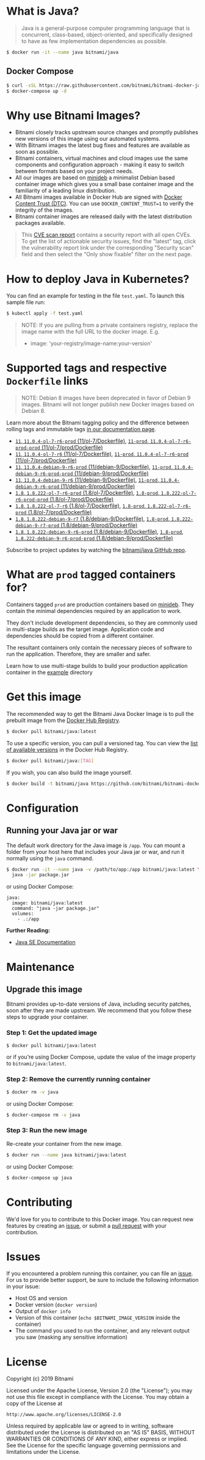 # What is Java?

> Java is a general-purpose computer programming language that is concurrent, class-based, object-oriented, and specifically designed to have as few implementation dependencies as possible.

```bash
$ docker run -it --name java bitnami/java
```

## Docker Compose

```bash
$ curl -sSL https://raw.githubusercontent.com/bitnami/bitnami-docker-java/master/docker-compose.yml > docker-compose.yml
$ docker-compose up -d
```

# Why use Bitnami Images?

* Bitnami closely tracks upstream source changes and promptly publishes new versions of this image using our automated systems.
* With Bitnami images the latest bug fixes and features are available as soon as possible.
* Bitnami containers, virtual machines and cloud images use the same components and configuration approach - making it easy to switch between formats based on your project needs.
* All our images are based on [minideb](https://github.com/bitnami/minideb) a minimalist Debian based container image which gives you a small base container image and the familiarity of a leading linux distribution.
* All Bitnami images available in Docker Hub are signed with [Docker Content Trust (DTC)](https://docs.docker.com/engine/security/trust/content_trust/). You can use `DOCKER_CONTENT_TRUST=1` to verify the integrity of the images.
* Bitnami container images are released daily with the latest distribution packages available.


> This [CVE scan report](https://quay.io/repository/bitnami/java?tab=tags) contains a security report with all open CVEs. To get the list of actionable security issues, find the "latest" tag, click the vulnerability report link under the corresponding "Security scan" field and then select the "Only show fixable" filter on the next page.

# How to deploy Java in Kubernetes?

You can find an example for testing in the file `test.yaml`. To launch this sample file run:

```bash
$ kubectl apply -f test.yaml
```

> NOTE: If you are pulling from a private containers registry, replace the image name with the full URL to the docker image. E.g.
>
> - image: 'your-registry/image-name:your-version'

# Supported tags and respective `Dockerfile` links

> NOTE: Debian 8 images have been deprecated in favor of Debian 9 images. Bitnami will not longer publish new Docker images based on Debian 8.

Learn more about the Bitnami tagging policy and the difference between rolling tags and immutable tags [in our documentation page](https://docs.bitnami.com/containers/how-to/understand-rolling-tags-containers/).


- [`11`, `11.0.4-ol-7-r6-prod` (11/ol-7/Dockerfile)](https://github.com/bitnami/bitnami-docker-java/blob/11.0.4-ol-7-r6-prod/11/ol-7/Dockerfile), [`11-prod`, `11.0.4-ol-7-r6-prod-prod` (11/ol-7/prod/Dockerfile)](https://github.com/bitnami/bitnami-docker-java/blob/11.0.4-ol-7-r6-prod/11/ol-7/prod/Dockerfile)
- [`11`, `11.0.4-ol-7-r6` (11/ol-7/Dockerfile)](https://github.com/bitnami/bitnami-docker-java/blob/11.0.4-ol-7-r6/11/ol-7/Dockerfile), [`11-prod`, `11.0.4-ol-7-r6-prod` (11/ol-7/prod/Dockerfile)](https://github.com/bitnami/bitnami-docker-java/blob/11.0.4-ol-7-r6/11/ol-7/prod/Dockerfile)
- [`11`, `11.0.4-debian-9-r6-prod` (11/debian-9/Dockerfile)](https://github.com/bitnami/bitnami-docker-java/blob/11.0.4-debian-9-r6-prod/11/debian-9/Dockerfile), [`11-prod`, `11.0.4-debian-9-r6-prod-prod` (11/debian-9/prod/Dockerfile)](https://github.com/bitnami/bitnami-docker-java/blob/11.0.4-debian-9-r6-prod/11/debian-9/prod/Dockerfile)
- [`11`, `11.0.4-debian-9-r6` (11/debian-9/Dockerfile)](https://github.com/bitnami/bitnami-docker-java/blob/11.0.4-debian-9-r6/11/debian-9/Dockerfile), [`11-prod`, `11.0.4-debian-9-r6-prod` (11/debian-9/prod/Dockerfile)](https://github.com/bitnami/bitnami-docker-java/blob/11.0.4-debian-9-r6/11/debian-9/prod/Dockerfile)
- [`1.8`, `1.8.222-ol-7-r6-prod` (1.8/ol-7/Dockerfile)](https://github.com/bitnami/bitnami-docker-java/blob/1.8.222-ol-7-r6-prod/1.8/ol-7/Dockerfile), [`1.8-prod`, `1.8.222-ol-7-r6-prod-prod` (1.8/ol-7/prod/Dockerfile)](https://github.com/bitnami/bitnami-docker-java/blob/1.8.222-ol-7-r6-prod/1.8/ol-7/prod/Dockerfile)
- [`1.8`, `1.8.222-ol-7-r6` (1.8/ol-7/Dockerfile)](https://github.com/bitnami/bitnami-docker-java/blob/1.8.222-ol-7-r6/1.8/ol-7/Dockerfile), [`1.8-prod`, `1.8.222-ol-7-r6-prod` (1.8/ol-7/prod/Dockerfile)](https://github.com/bitnami/bitnami-docker-java/blob/1.8.222-ol-7-r6/1.8/ol-7/prod/Dockerfile)
- [`1.8`, `1.8.222-debian-9-r7` (1.8/debian-9/Dockerfile)](https://github.com/bitnami/bitnami-docker-java/blob/1.8.222-debian-9-r7/1.8/debian-9/Dockerfile), [`1.8-prod`, `1.8.222-debian-9-r7-prod` (1.8/debian-9/prod/Dockerfile)](https://github.com/bitnami/bitnami-docker-java/blob/1.8.222-debian-9-r7/1.8/debian-9/prod/Dockerfile)
- [`1.8`, `1.8.222-debian-9-r6-prod` (1.8/debian-9/Dockerfile)](https://github.com/bitnami/bitnami-docker-java/blob/1.8.222-debian-9-r6-prod/1.8/debian-9/Dockerfile), [`1.8-prod`, `1.8.222-debian-9-r6-prod-prod` (1.8/debian-9/prod/Dockerfile)](https://github.com/bitnami/bitnami-docker-java/blob/1.8.222-debian-9-r6-prod/1.8/debian-9/prod/Dockerfile)

Subscribe to project updates by watching the [bitnami/java GitHub repo](https://github.com/bitnami/bitnami-docker-java).

# What are `prod` tagged containers for?

Containers tagged `prod` are production containers based on [minideb](https://github.com/bitnami/minideb). They contain the minimal dependencies required by an application to work.

They don't include development dependencies, so they are commonly used in multi-stage builds as the target image. Application code and dependencies should be copied from a different container.

The resultant containers only contain the necessary pieces of software to run the application. Therefore, they are smaller and safer.

Learn how to use multi-stage builds to build your production application container in the [example](/example) directory

# Get this image

The recommended way to get the Bitnami Java Docker Image is to pull the prebuilt image from the [Docker Hub Registry](https://hub.docker.com/r/bitnami/java).

```bash
$ docker pull bitnami/java:latest
```

To use a specific version, you can pull a versioned tag. You can view the [list of available versions](https://hub.docker.com/r/bitnami/java/tags/) in the Docker Hub Registry.

```bash
$ docker pull bitnami/java:[TAG]
```

If you wish, you can also build the image yourself.

```bash
$ docker build -t bitnami/java https://github.com/bitnami/bitnami-docker-java.git
```

# Configuration

## Running your Java jar or war

The default work directory for the Java image is `/app`. You can mount a folder from your host here that includes your Java jar or war, and run it normally using the `java` command.

```bash
$ docker run -it --name java -v /path/to/app:/app bitnami/java:latest \
  java -jar package.jar
```

or using Docker Compose:

```
java:
  image: bitnami/java:latest
  command: "java -jar package.jar"
  volumes:
    - .:/app
```

**Further Reading:**

  - [Java SE Documentation](https://docs.oracle.com/javase/8/docs/api/)

# Maintenance

## Upgrade this image

Bitnami provides up-to-date versions of Java, including security patches, soon after they are made upstream. We recommend that you follow these steps to upgrade your container.

### Step 1: Get the updated image

```bash
$ docker pull bitnami/java:latest
```

or if you're using Docker Compose, update the value of the image property to `bitnami/java:latest`.

### Step 2: Remove the currently running container

```bash
$ docker rm -v java
```

or using Docker Compose:

```bash
$ docker-compose rm -v java
```

### Step 3: Run the new image

Re-create your container from the new image.

```bash
$ docker run --name java bitnami/java:latest
```

or using Docker Compose:

```bash
$ docker-compose up java
```

# Contributing

We'd love for you to contribute to this Docker image. You can request new features by creating an [issue](https://github.com/bitnami/bitnami-docker-java/issues), or submit a [pull request](https://github.com/bitnami/bitnami-docker-java/pulls) with your contribution.

# Issues

If you encountered a problem running this container, you can file an [issue](https://github.com/bitnami/bitnami-docker-java/issues). For us to provide better support, be sure to include the following information in your issue:

- Host OS and version
- Docker version (`docker version`)
- Output of `docker info`
- Version of this container (`echo $BITNAMI_IMAGE_VERSION` inside the container)
- The command you used to run the container, and any relevant output you saw (masking any sensitive
information)

# License

Copyright (c) 2019 Bitnami

Licensed under the Apache License, Version 2.0 (the "License");
you may not use this file except in compliance with the License.
You may obtain a copy of the License at

    http://www.apache.org/licenses/LICENSE-2.0

Unless required by applicable law or agreed to in writing, software
distributed under the License is distributed on an "AS IS" BASIS,
WITHOUT WARRANTIES OR CONDITIONS OF ANY KIND, either express or implied.
See the License for the specific language governing permissions and
limitations under the License.
